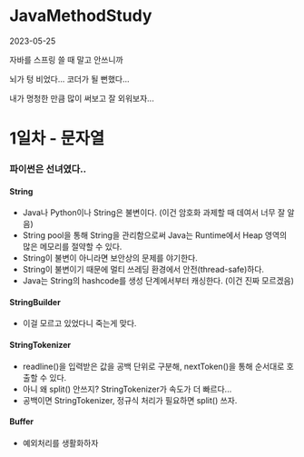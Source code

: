 # JavaMethodStudy

2023-05-25

자바를 스프링 쓸 때 말고 안쓰니까

뇌가 텅 비었다... 코더가 될 뻔했다...

내가 멍청한 만큼 많이 써보고 잘 외워보자...

# 1일차 - 문자열

### 파이썬은 선녀였다..

#### String

- Java나 Python이나 String은 불변이다. (이건 암호화 과제할 때 데여서 너무 잘 알음)
- String pool을 통해 String을 관리함으로써 Java는 Runtime에서 Heap 영역의 많은 메모리를 절약할 수 있다.
- String이 불변이 아니라면 보안상의 문제를 야기한다.
- String이 불변이기 때문에 멀티 쓰레딩 환경에서 안전(thread-safe)하다.
- Java는 String의 hashcode를 생성 단계에서부터 캐싱한다. (이건 진짜 모르겠음)

#### StringBuilder

- 이걸 모르고 있었다니 죽는게 맞다.

#### StringTokenizer 

- readline()을 입력받은 값을 공백 단위로 구분해, nextToken()을 통해 순서대로 호출할 수 있다.
- 아니 왜 split() 안쓰지? StringTokenizer가 속도가 더 빠르다...
- 공백이면 StringTokenizer, 정규식 처리가 필요하면 split() 쓰자.

#### Buffer 

- 예외처리를 생활화하자

#### 

